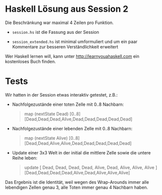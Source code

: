 # Haskell Lösung aus Session 2

Die Beschränkung war maximal 4 Zeilen pro Funktion.

- `session.hs` ist die Fassung aus der Session

- `session_extended.hs` ist minimal umformuliert und um ein paar Kommentare zur besseren Verständlichkeit erweitert

Wer Haskell lernen will, kann unter http://learnyouahaskell.com ein kostenloses Buch finden.


# Tests

Wir hatten in der Session etwas interaktiv getestet, z.B.:

- Nachfolgezustände einer toten Zelle mit 0..8 Nachbarn:

    > map (nextState Dead) [0..8]
    [Dead,Dead,Dead,Alive,Dead,Dead,Dead,Dead,Dead]

- Nachfolgezustände einer lebenden Zelle mit 0..8 Nachbarn:

    > map (nextState Alive) [0..8]
    [Dead,Dead,Alive,Alive,Dead,Dead,Dead,Dead,Dead]

- Update einer 3x3 Welt in der initial die mittlere Zelle sowie die untere Reihe leben:

    > update [ Dead,  Dead,  Dead,
               Dead,  Alive, Dead,
               Alive, Alive, Alive ]
    [Dead,Dead,Dead,Dead,Alive,Dead,Alive,Alive,Alive]

Das Ergebnis ist die Identität, weil wegen des Wrap-Arounds immer alle lebendigen Zellen genau 3, alle Toten immer genau 4 Nachbarn haben.
